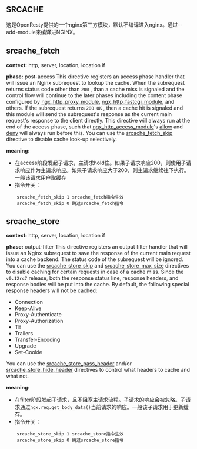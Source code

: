 ## SRCACHE
这是OpenResty提供的一个nginx第三方模块，默认不编译进入nginx。通过--add-module来编译进NGINX。

## srcache_fetch
**context:** http, server, location, location if

**phase:** post-access
This directive registers an access phase handler that will issue an Nginx subrequest to lookup the cache.
When the subrequest returns status code other than  `200` , than a cache miss is signaled and the control flow will continue to the later phases including the content phase configured by [ngx_http_proxy_module](http://nginx.org/en/docs/http/ngx_http_proxy_module.html), [ngx_http_fastcgi_module](http://nginx.org/en/docs/http/ngx_http_fastcgi_module.html), and others. If the subrequest returns  `200 OK` , then a cache hit is signaled and this module will send the subrequest's response as the current main request's response to the client directly.
This directive will always run at the end of the access phase, such that [ngx_http_access_module](http://nginx.org/en/docs/http/ngx_http_access_module.html)'s [allow](http://nginx.org/en/docs/http/ngx_http_access_module.html#allow) and [deny](http://nginx.org/en/docs/http/ngx_http_access_module.html#deny) will always run before this.
You can use the [srcache_fetch_skip](https://github.com/openresty/srcache-nginx-module#srcache_fetch_skip) directive to disable cache look-up selectively.

**meaning:**

- 在access阶段发起子请求，主请求hold住。如果子请求响应200，则使用子请求响应作为主请求响应。如果子请求响应大于200，则主请求继续往下执行。一般该请求用户取缓存
- 指令开关：
```
	srcache_fetch_skip 1 srcache_fetch指令生效
	srcache_fetch_skip 0 跳过srcache_fetch指令
```

## srcache_store 
**context:** http, server, location, location if

**phase:** output-filter
This directive registers an output filter handler that will issue an Nginx subrequest to save the response of the current main request into a cache backend. The status code of the subrequest will be ignored.
You can use the [srcache_store_skip](https://github.com/openresty/srcache-nginx-module#srcache_store_skip) and [srcache_store_max_size](https://github.com/openresty/srcache-nginx-module#srcache_store_max_size) directives to disable caching for certain requests in case of a cache miss.
Since the  `v0.12rc7`  release, both the response status line, response headers, and response bodies will be put into the cache. By default, the following special response headers will not be cached:

- Connection
- Keep-Alive
- Proxy-Authenticate
- Proxy-Authorization
- TE
- Trailers
- Transfer-Encoding
- Upgrade
- Set-Cookie

You can use the [srcache_store_pass_header](https://github.com/openresty/srcache-nginx-module#srcache_store_pass_header) and/or [srcache_store_hide_header](https://github.com/openresty/srcache-nginx-module#srcache_store_hide_header) directives to control what headers to cache and what not.

**meaning:**

- 在filter阶段发起子请求，且不阻塞主请求流程。子请求的响应会被忽略。子请求通过`ngx.req.get_body_data()`当前请求的响应。一般该子请求用于更新缓存。
- 指令开关：
```
	srcache_store_skip 1 srcache_store指令生效
	srcache_store_skip 0 跳过srcache_store指令
```